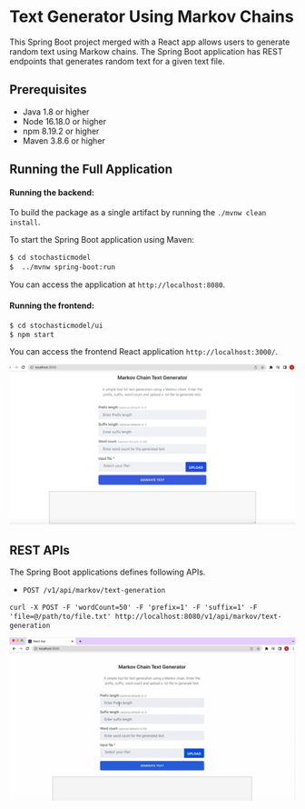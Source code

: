 Text Generator Using Markov Chains 
======================================	

This Spring Boot project merged with a React app allows users to generate random text using Markow chains. The Spring Boot application has REST endpoints that generates random text for a given text file.

## Prerequisites
* Java 1.8 or higher
* Node 16.18.0 or higher
* npm 8.19.2 or higher
* Maven 3.8.6 or higher
 
## Running the Full Application
#### Running the backend:

To build the package as a single artifact by running the `./mvnw clean install`. 

To start the Spring Boot application using Maven:
```bash
$ cd stochasticmodel
$  ../mvnw spring-boot:run
```

You can access the application at `http://localhost:8080`.
#### Running the frontend:
```
$ cd stochasticmodel/ui
$ npm start
```
You can access the frontend React application `http://localhost:3000/`.

![React UI](images/react-app.png)

## REST APIs
The Spring Boot applications defines following APIs.

* `POST /v1/api/markov/text-generation`

```
curl -X POST -F 'wordCount=50' -F 'prefix=1' -F 'suffix=1' -F 'file=@/path/to/file.txt' http://localhost:8080/v1/api/markov/text-generation
```

![Demo UI](images/demo.gif)


